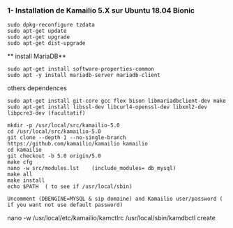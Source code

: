 ### 1- Installation de Kamailio 5.X sur Ubuntu 18.04 Bionic

```
sudo dpkg-reconfigure tzdata
sudo apt-get update
sudo apt-get upgrade
sudo apt-get dist-upgrade 

```
** install MariaDB**
```
sudo apt-get install software-properties-common
sudo apt -y install mariadb-server mariadb-client
```

others dependences
```
sudo apt-get install git-core gcc flex bison libmariadbclient-dev make
sudo apt-get install libssl-dev libcurl4-openssl-dev libxml2-dev libpcre3-dev (facultatif)
```
```
mkdir -p /usr/local/src/kamailio-5.0
cd /usr/local/src/kamailio-5.0
git clone --depth 1 --no-single-branch https://github.com/kamailio/kamailio kamailio
cd kamailio
git checkout -b 5.0 origin/5.0
make cfg
nano -w src/modules.lst    (include_modules= db_mysql)
make all
make install
echo $PATH  ( to see if /usr/local/sbin)
```
```
Uncomment (DBENGINE=MYSQL & sip domaine) and Kamailio user/password ( if you want not use default password)
```
nano -w /usr/local/etc/kamailio/kamctlrc 
/usr/local/sbin/kamdbctl create
```
